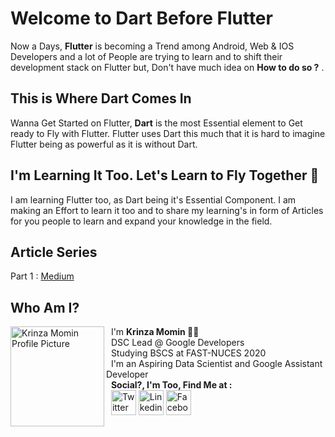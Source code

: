 # Welcome to Dart Before Flutter


Now a Days, **Flutter** is becoming a Trend among Android, Web & IOS Developers and a lot of People are trying to learn and to shift their development stack on Flutter but, Don't have much idea on __How to do so ?__ . 


## This is Where Dart Comes In

Wanna Get Started on Flutter, **Dart** is the most Essential element to Get ready to Fly with Flutter.  Flutter uses Dart this much that it is hard to imagine Flutter being as powerful as it is without Dart.

## I'm Learning It Too. Let's Learn to Fly Together  🎉

I am learning Flutter too, as Dart being it's Essential Component. I am making an Effort to learn it too and to share my learning's in form of Articles for you people to learn and expand your knowledge in the field. 

## Article Series

Part 1 : [Medium](https://medium.com/@kaymomin/dart-before-you-flutter-part-1-71b40e499880)

## Who Am I?

<img src="https://i.ibb.co/pnCzKKb/krinza-profile.jpg" height="160px" width="150px" align="left" alt="Krinza Momin Profile Picture" /> 

&nbsp; I'm **Krinza Momin 👩‍💻**\
&nbsp; DSC Lead @ Google Developers \
&nbsp; Studying BSCS at FAST-NUCES 2020\
&nbsp; I'm an Aspiring Data Scientist and Google Assistant Developer\
&nbsp; **Social?, I'm Too, Find Me at :** \
&nbsp; <a href="https://twitter.com/Krinzahere"><img src="https://i.ibb.co/3zGKZZh/Twitter-Logo-Blue-2.png" height="40px" width="40px" border="0" alt="Twitter Icon"/></a> 
<a href="https://www.linkedin.com/in/krinza-momin/"><img src="https://i.ibb.co/Bckh2qk/linkedinicon.png" height="40px" width="40px" border="0" alt="Linkedin Icon"/></a>
<a href="https://www.facebook.com/prasla.krinza"><img src="https://i.ibb.co/WH6SpxP/f-logo-RGB-Blue-100.png" height="40px" width="40px" border="0" alt="Facebook Icon"/></a>
